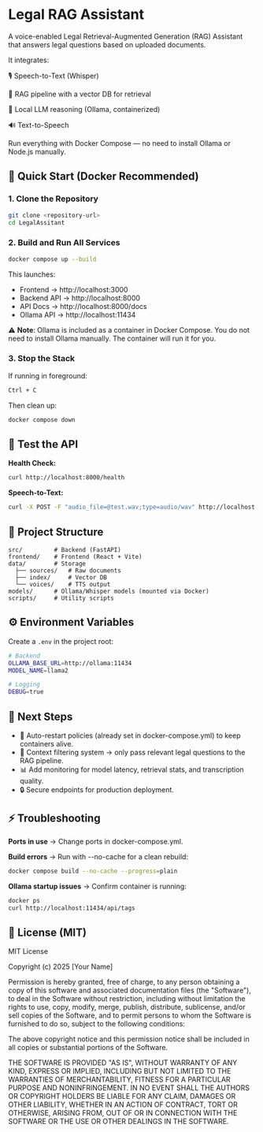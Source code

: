 # Legal RAG Assistant

A voice-enabled Legal Retrieval-Augmented Generation (RAG) Assistant that answers legal questions based on uploaded documents.

It integrates:

🎙️ Speech-to-Text (Whisper)

📖 RAG pipeline with a vector DB for retrieval

🧠 Local LLM reasoning (Ollama, containerized)

🔊 Text-to-Speech

Run everything with Docker Compose — no need to install Ollama or Node.js manually.

## 🚀 Quick Start (Docker Recommended)

### 1. Clone the Repository
```bash
git clone <repository-url>
cd LegalAssitant
```

### 2. Build and Run All Services
```bash
docker compose up --build
```

This launches:

- Frontend → http://localhost:3000
- Backend API → http://localhost:8000
- API Docs → http://localhost:8000/docs
- Ollama API → http://localhost:11434

⚠️ **Note**: Ollama is included as a container in Docker Compose. You do not need to install Ollama manually. The container will run it for you.

### 3. Stop the Stack

If running in foreground:
```bash
Ctrl + C
```

Then clean up:
```bash
docker compose down
```

## 🧪 Test the API

**Health Check:**
```bash
curl http://localhost:8000/health
```

**Speech-to-Text:**
```bash
curl -X POST -F "audio_file=@test.wav;type=audio/wav" http://localhost:8000/stt/transcribe
```

## 📂 Project Structure
```
src/         # Backend (FastAPI)
frontend/    # Frontend (React + Vite)
data/        # Storage
  ├── sources/   # Raw documents
  ├── index/     # Vector DB
  └── voices/    # TTS output
models/      # Ollama/Whisper models (mounted via Docker)
scripts/     # Utility scripts
```

## ⚙️ Environment Variables

Create a `.env` in the project root:

```bash
# Backend
OLLAMA_BASE_URL=http://ollama:11434
MODEL_NAME=llama2

# Logging
DEBUG=true
```

## 🔮 Next Steps

- 🔁 Auto-restart policies (already set in docker-compose.yml) to keep containers alive.
- 🧹 Context filtering system → only pass relevant legal questions to the RAG pipeline.
- 📊 Add monitoring for model latency, retrieval stats, and transcription quality.
- 🔒 Secure endpoints for production deployment.

## ⚡ Troubleshooting

**Ports in use** → Change ports in docker-compose.yml.

**Build errors** → Run with --no-cache for a clean rebuild:
```bash
docker compose build --no-cache --progress=plain
```

**Ollama startup issues** → Confirm container is running:
```bash
docker ps
curl http://localhost:11434/api/tags
```

## 📜 License (MIT)

MIT License

Copyright (c) 2025 [Your Name]

Permission is hereby granted, free of charge, to any person obtaining a copy
of this software and associated documentation files (the "Software"), to deal
in the Software without restriction, including without limitation the rights
to use, copy, modify, merge, publish, distribute, sublicense, and/or sell
copies of the Software, and to permit persons to whom the Software is
furnished to do so, subject to the following conditions:

The above copyright notice and this permission notice shall be included in all
copies or substantial portions of the Software.

THE SOFTWARE IS PROVIDED "AS IS", WITHOUT WARRANTY OF ANY KIND, EXPRESS OR
IMPLIED, INCLUDING BUT NOT LIMITED TO THE WARRANTIES OF MERCHANTABILITY,
FITNESS FOR A PARTICULAR PURPOSE AND NONINFRINGEMENT. IN NO EVENT SHALL THE
AUTHORS OR COPYRIGHT HOLDERS BE LIABLE FOR ANY CLAIM, DAMAGES OR OTHER
LIABILITY, WHETHER IN AN ACTION OF CONTRACT, TORT OR OTHERWISE, ARISING FROM,
OUT OF OR IN CONNECTION WITH THE SOFTWARE OR THE USE OR OTHER DEALINGS IN THE
SOFTWARE.
